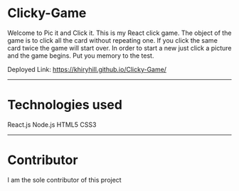 # Clicky-Game
Welcome to Pic it and Click it. 
This is my React click game. The object of the game is to click all the card without repeating one. If you click the same card twice the game will start over. In order to start a new just click a picture and the game begins. Put you memory to the test.

Deployed Link: https://khiryhill.github.io/Clicky-Game/
______________________________________________________________________

# Technologies used
React.js
Node.js
HTML5
CSS3

______________________________________________________________________
# Contributor
I am the sole contributor of this project